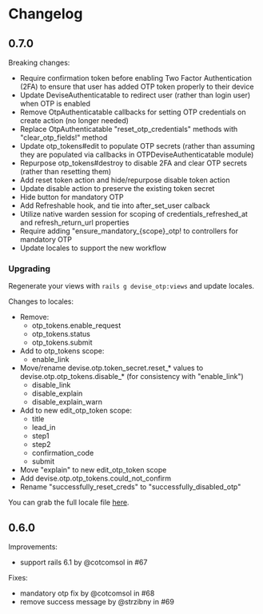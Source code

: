 # Changelog

## 0.7.0

Breaking changes:

- Require confirmation token before enabling Two Factor Authentication (2FA) to ensure that user has added OTP token properly to their device
- Update DeviseAuthenticatable to redirect user (rather than login user) when OTP is enabled
- Remove OtpAuthenticatable callbacks for setting OTP credentials on create action (no longer needed)
- Replace OtpAuthenticatable "reset_otp_credentials" methods with "clear_otp_fields!" method
- Update otp_tokens#edit to populate OTP secrets (rather than assuming they are populated via callbacks in OTPDeviseAuthenticatable module)
- Repurpose otp_tokens#destroy to disable 2FA and clear OTP secrets (rather than resetting them)
- Add reset token action and hide/repurpose disable token action
- Update disable action to preserve the existing token secret
- Hide button for mandatory OTP
- Add Refreshable hook, and tie into after\_set\_user calback
- Utilize native warden session for scoping of credentials\_refreshed\_at and refresh\_return\_url properties
- Require adding "ensure\_mandatory\_{scope}\_otp! to controllers for mandatory OTP
- Update locales to support the new workflow

### Upgrading

Regenerate your views with `rails g devise_otp:views` and update locales.

Changes to locales:

- Remove:
  - otp_tokens.enable_request
  - otp_tokens.status
  - otp_tokens.submit
- Add to otp_tokens scope:
  - enable_link
- Move/rename devise.otp.token_secret.reset_\* values to devise.otp.otp_tokens.disable_\* (for consistency with "enable_link")
  - disable_link
  - disable_explain
  - disable_explain_warn
- Add to new edit_otp_token scope:
  - title
  - lead_in
  - step1
  - step2
  - confirmation_code
  - submit
- Move "explain" to new edit_otp_token scope
- Add devise.otp.otp_tokens.could_not_confirm
- Rename "successfully_reset_creds" to "successfully_disabled_otp"

You can grab the full locale file [here](https://github.com/wmlele/devise-otp/blob/master/config/locales/en.yml).

## 0.6.0

Improvements:

- support rails 6.1 by @cotcomsol in #67

Fixes:

- mandatory otp fix by @cotcomsol in #68
- remove success message by @strzibny in #69

